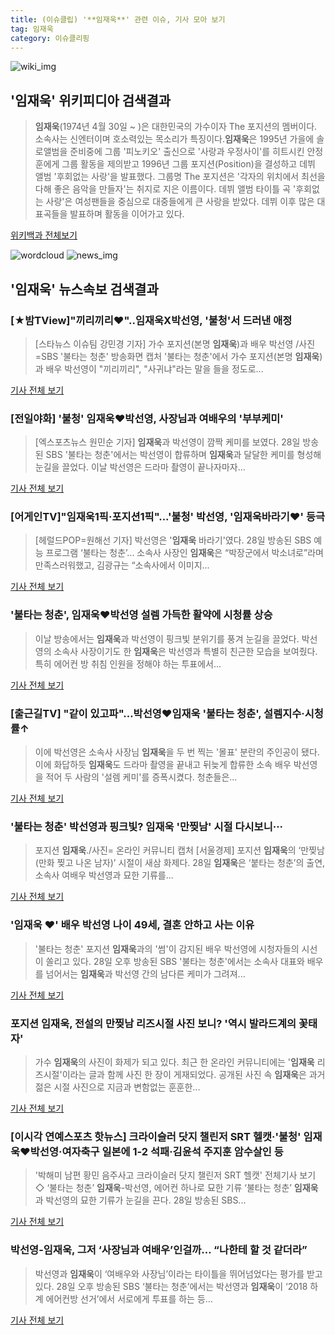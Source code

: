 ```yaml
---
title: (이슈클립) '**임재욱**' 관련 이슈, 기사 모아 보기
tag: 임재욱
category: 이슈클리핑
---
```

![wiki_img](https://user-images.githubusercontent.com/42597476/44503234-41136a80-a6d0-11e8-9071-6fc6418eafe4.png)
## **'**임재욱**'** 위키피디아 검색결과
>**임재욱**(1974년 4월 30일 ~ )은 대한민국의 가수이자 The 포지션의 멤버이다. 소속사는 신엔터이며 호소력있는 목소리가 특징이다.**임재욱**은 1995년 가을에 솔로앨범을 준비중에 그룹 '피노키오' 출신으로 '사랑과 우정사이'를 히트시킨 안정훈에게 그룹 활동을 제의받고 1996년 그룹 포지션(Position)을 결성하고 데뷔 앨범 '후회없는 사랑'을 발표했다. 그룹명 The 포지션은 '각자의 위치에서 최선을 다해 좋은 음악을 만들자'는 취지로 지은 이름이다. 데뷔 앨범 타이틀 곡 '후회없는 사랑'은 여성팬들을 중심으로 대중들에게 큰 사랑을 받았다. 데뷔 이후 많은 대표곡들을 발표하며 활동을 이어가고 있다.

<a href="https://ko.wikipedia.org/wiki/임재욱" target="_blank">위키백과 전체보기</a>

![wordcloud](https://s3.ap-northeast-2.amazonaws.com/lyrics101-wordcloud/2018-08-29-1535502541.png)
![news_img](https://user-images.githubusercontent.com/42597476/44507050-1206f400-a6e4-11e8-8d98-7ffbfebb353f.png)
## **'**임재욱**'** 뉴스속보 검색결과
### [★밤TView]"끼리끼리♥"..**임재욱**X박선영, '불청'서 드러낸 애정

>[스타뉴스 이슈팀 강민경 기자] 가수 포지션(본명 **임재욱**)과 배우 박선영 /사진=SBS '불타는 청춘' 방송화면 캡처 '불타는 청춘'에서 가수 포지션(본명 **임재욱**)과 배우 박선영이 "끼리끼리", "사귀냐"라는 말을 들을 정도로...

<a href="http://star.mt.co.kr/stview.php?no=2018082823121377945" target="_blank">기사 전체 보기</a>

### [전일야화] '불청' **임재욱**♥박선영, 사장님과 여배우의 '부부케미'

>[엑스포츠뉴스 원민순 기자] **임재욱**과 박선영이 깜짝 케미를 보였다. 28일 방송된 SBS '불타는 청춘'에서는 박선영이 합류하며 **임재욱**과 달달한 케미를 형성해 눈길을 끌었다. 이날 박선영은 드라마 촬영이 끝나자마자...

<a href="http://www.xportsnews.com/?ac=article_view&entry_id=1012954" target="_blank">기사 전체 보기</a>

### [어게인TV]"**임재욱**1픽·포지션1픽"...'불청' 박선영, '**임재욱**바라기♥' 등극

>[헤럴드POP=원해선 기자] 박선영은 '**임재욱** 바라기'였다. 28일 방송된 SBS 예능 프로그램 ‘불타는 청춘’... 소속사 사장인 **임재욱**은 “박장군에서 박소녀로”라며 만족스러워했고, 김광규는 “소속사에서 이미지...

<a href="http://biz.heraldcorp.com/view.php?ud=201808290024544303428_1" target="_blank">기사 전체 보기</a>

### '불타는 청춘', **임재욱**♥박선영 설렘 가득한 활약에 시청률 상승

>이날 방송에서는 **임재욱**과 박선영이 핑크빛 분위기를 풍겨 눈길을 끌었다. 박선영의 소속사 사장이기도 한 **임재욱**은 박선영과 특별히 친근한 모습을 보여줬다. 특히 에어컨 방 취침 인원을 정해야 하는 투표에서...

<a href="http://tvdaily.asiae.co.kr/read.php3?aid=15354952941389188019" target="_blank">기사 전체 보기</a>

### [출근길TV] "같이 있고파"…박선영♥**임재욱** '불타는 청춘', 설렘지수·시청률↑

>이에 박선영은 소속사 사장님 **임재욱**을 두 번 찍는 '몰표' 분란의 주인공이 됐다. 이에 화답하듯 **임재욱**도 드라마 촬영을 끝내고 뒤늦게 합류한 소속 배우 박선영을 적어 두 사람의 '설렘 케미'를 증폭시켰다. 청춘들은...

<a href="http://sports.hankooki.com/lpage/entv/201808/sp20180829090743136660.htm" target="_blank">기사 전체 보기</a>

### '불타는 청춘' 박선영과 핑크빛? **임재욱** '만찢남' 시절 다시보니···

>포지션 **임재욱**./사진= 온라인 커뮤니티 캡처 [서울경제] 포지션 **임재욱**의 ‘만찢남(만화 찢고 나온 남자)’ 시절이 새삼 화제다. 28일 **임재욱**은 ‘붙타는 청춘’의 출연, 소속사 여배우 박선영과 묘한 기류를...

<a href="http://www.sedaily.com/NewsView/1S3JRZITOS" target="_blank">기사 전체 보기</a>

### '**임재욱** ♥' 배우 박선영 나이 49세, 결혼 안하고 사는 이유

>'불타는 청춘' 포지션 **임재욱**과의 '썸'이 감지된 배우 박선영에 시청자들의 시선이 쏠리고 있다. 28일 오후 방송된 SBS '불타는 청춘'에서는 소속사 대표와 배우를 넘어서는 **임재욱**과 박선영 간의 남다른 케미가 그려져...

<a href="http://news20.busan.com/controller/newsController.jsp?newsId=20180829000028" target="_blank">기사 전체 보기</a>

### 포지션 **임재욱**, 전설의 만찢남 리즈시절 사진 보니? '역시 발라드계의 꽃태자'

>가수 **임재욱**의 사진이 화제가 되고 있다. 최근 한 온라인 커뮤니티에는 '**임재욱** 리즈시절'이라는 글과 함께 사진 한 장이 게재되었다. 공개된 사진 속 **임재욱**은 과거 젊은 시절 사진으로 지금과 변함없는 훈훈한...

<a href="http://www.joongdo.co.kr/main/view.php?key=20180829000723483" target="_blank">기사 전체 보기</a>

### [이시각 연예스포츠 핫뉴스] 크라이슬러 닷지 챌린저 SRT 헬캣·'불청' **임재욱**♥박선영·여자축구 일본에 1-2 석패·김윤석 주지훈 암수살인 등

>'박해미 남편 황민 음주사고 크라이슬러 닷지 챌린저 SRT 헬캣' 전체기사 보기 ◇ ‘불타는 청춘’ **임재욱**-박선영, 에어컨 하나로 묘한 기류 ‘불타는 청춘’ **임재욱**과 박선영의 묘한 기류가 눈길을 끈다. 28일 방송된 SBS...

<a href="http://www.etoday.co.kr/news/section/newsview.php?idxno=1657233" target="_blank">기사 전체 보기</a>

### 박선영-**임재욱**, 그저 ‘사장님과 여배우’인걸까… “나한테 할 것 같더라”

>박선영과 **임재욱**이 ‘여배우와 사장님’이라는 타이틀을 뛰어넘었다는 평가를 받고 있다. 28일 오후 방송된 SBS ‘불타는 청춘’에서는 박선영과 **임재욱**이 ‘2018 하계 에어컨방 선거’에서 서로에게 투표를 하는 등...

<a href="http://www.kookje.co.kr/news2011/asp/newsbody.asp?code=0500&key=20180829.99099013357" target="_blank">기사 전체 보기</a>


